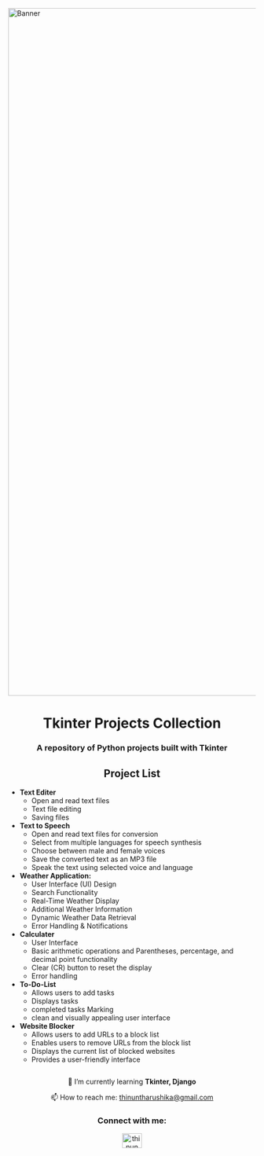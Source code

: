 <body>
    <img align="center" alt="Banner" width="1400" src="https://media4.giphy.com/media/v1.Y2lkPTc5MGI3NjExY3pja3ZoODhhMnFkNmxwdmU5dGpkNzdwbGs4bHJ1NmU1cjcwdTV3ciZlcD12MV9pbnRlcm5hbF9naWZfYnlfaWQmY3Q9Zw/coxQHKASG60HrHtvkt/giphy.gif">
    <h1 align="center">Tkinter Projects Collection</h1>
    <h3 align="center">A repository of Python projects built with Tkinter</h3>
    <h2 align="center">Project List</h2>
    <ul align="left">
         <li><strong>Text Editer</strong>
            <ul>
                <li>Open and read text files</li>
                <li>Text file editing</li>
                <li>Saving files</li>
            </ul>
        </li>
        <li><strong>Text to Speech</strong>
            <ul>
                <li>Open and read text files for conversion</li>
                <li>Select from multiple languages for speech synthesis</li>
                <li>Choose between male and female voices</li>
                <li>Save the converted text as an MP3 file</li>
                <li>Speak the text using selected voice and language</li>
            </ul>
        </li>
        <li><strong>Weather Application:</strong>
            <ul>
                <li>User Interface (UI) Design</li>
                <li>Search Functionality</li>
                <li>Real-Time Weather Display</li>
                <li>Additional Weather Information</li>
                <li>Dynamic Weather Data Retrieval</li>
                <li>Error Handling & Notifications</li>
            </ul>
        </li>
        <li><strong>Calculater</strong>
            <ul>
                <li>User Interface</li>
                <li>Basic arithmetic operations and Parentheses, percentage, and decimal point functionality</li>
                <li>Clear (CR) button to reset the display</li>
                <li>Error handling</li>
            </ul>
        </li>
          <li><strong>To-Do-List</strong>
            <ul>
                <li>Allows users to add tasks </li>
                <li>Displays tasks </li>
                <li>completed tasks Marking</li>
                <li>clean and visually appealing user interface </li>
            </ul>
        </li> 
          <li><strong>Website Blocker</strong>
            <ul>
                <li>Allows users to add URLs to a block list </li>
                <li>Enables users to remove URLs from the block list</li>
                <li>Displays the current list of blocked websites</li>
                <li>Provides a user-friendly interface  </li>
            </ul>
        </li> 
    </ul>
    <div class="profile">
        <p align="left"> <a href="https://twitter.com/" target="blank"><img src="https://img.shields.io/twitter/follow/?logo=twitter&style=for-the-badge" alt="" /></a> </p>
    </div>
    <p align="center">🌱 I’m currently learning <strong>Tkinter, Django</strong></p>
    <p align="center">📫 How to reach me: <a href="mailto:thinuntharushika@gmail.com">thinuntharushika@gmail.com</a></p>
    <h3 align="center">Connect with me:</h3>
    <p align="center">
        <a href="https://www.linkedin.com/in/thinun-tharushika"><img align="center" src="https://raw.githubusercontent.com/rahuldkjain/github-profile-readme-generator/master/src/images/icons/Social/linked-in-alt.svg" alt="thinun tharushika" height="30" width="40" /></a>
    </p>
</body>
